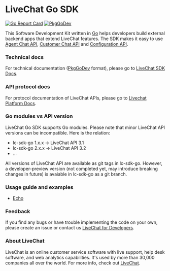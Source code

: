 # LiveChat Go SDK

[![Go Report Card](https://goreportcard.com/badge/github.com/livechat/lc-sdk-go)](https://goreportcard.com/report/github.com/livechat/lc-sdk-go)
[![PkgGoDev](https://pkg.go.dev/badge/github.com/livechat/lc-sdk-go/v2)](https://pkg.go.dev/github.com/livechat/lc-sdk-go/v2)

This Software Development Kit written in [Go](https://go.dev/) helps developers build external backend apps that extend LiveChat features. The SDK makes it easy to use [Agent Chat API](https://developers.livechatinc.com/docs/messaging/agent-chat-api/), [Customer Chat API](https://developers.livechatinc.com/docs/messaging/customer-chat-api/) and [Configuration API](https://developers.livechatinc.com/docs/management/configuration-api/).

### Technical docs

For technical documentation ([PkgGoDev](https://pkg.go.dev/) format), please go to [LiveChat SDK Docs](https://pkg.go.dev/github.com/livechat/lc-sdk-go/v2).

### API protocol docs

For protocol documentation of LiveChat APIs, please go to [Livechat Platform Docs](https://developers.livechatinc.com/docs/).

### Go modules vs API version

LiveChat Go SDK supports Go modules. Please note that minor LiveChat API versions can be incompatible. Here is the relation:
* lc-sdk-go 1.x.x -> LiveChat API 3.1
* lc-sdk-go 2.x.x -> LiveChat API 3.2
* ...

All versions of LiveChat API are available as git tags in lc-sdk-go. However, a developer-preview version (not completed yet, may introduce breaking changes in future) is avaiable in lc-sdk-go as a git branch.

### Usage guide and examples

* [Echo](examples/echo/README.md)

### Feedback

​If you find any bugs or have trouble implementing the code on your own, please create an issue or contact us [LiveChat for Developers](https://developers.livechatinc.com/).

### About LiveChat

LiveChat is an online customer service software with live support, help desk software, and web analytics capabilities. It's used by more than 30,000 companies all over the world. For more info, check out [LiveChat](https://livechat.com/).
